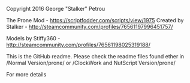 Copyright 2016 George "Stalker" Petrou

The Prone Mod - https://scriptfodder.com/scripts/view/1975
Created by Stalker - http://steamcommunity.com/profiles/76561197996451757/

Models by Stiffy360 - http://steamcommunity.com/profiles/76561198025319188/

This is the GitHub readme. Please check the readme files found ether in
/Normal Version/prone/
or
/ClockWork and NutScript Version/prone/

For more details

